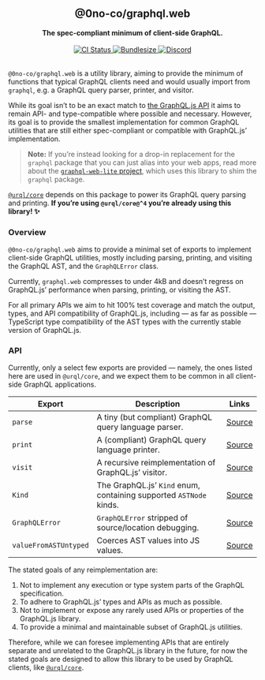 <div align="center">
  <h2>@0no-co/graphql.web</h2>
  <strong>The spec-compliant minimum of client-side GraphQL.</strong>
  <br />
  <br />
  <a href="https://github.com/0no-co/graphql.web/actions/workflows/release.yml">
    <img alt="CI Status" src="https://github.com/0no-co/graphql.web/actions/workflows/release.yml/badge.svg?branch=main" />
  </a>
  <a href="https://npmjs.com/package/@0no-co/graphql.web">
    <img alt="Bundlesize" src="https://deno.bundlejs.com/?q=@0no-co/graphql.web&badge" />
  </a>
  <a href="https://urql.dev/discord">
    <img alt="Discord" src="https://img.shields.io/discord/1082378892523864074?color=7389D8&label&logo=discord&logoColor=ffffff" />
  </a>
  <br />
  <br />
</div>

`@0no-co/graphql.web` is a utility library, aiming to provide the minimum of
functions that typical GraphQL clients need and would usually import from
`graphql`, e.g. a GraphQL query parser, printer, and visitor.

While its goal isn’t to be an exact match to [the GraphQL.js
API](https://graphql.org/graphql-js/graphql/) it aims to remain API- and
type-compatible where possible and necessary. However, its goal is to provide
the smallest implementation for common GraphQL utilities that are still either
spec-compliant or compatible with GraphQL.js’ implementation.

> **Note:** If you’re instead looking for a drop-in replacement for the
> `graphql` package that you can just alias into your web apps, read more about
> the [`graphql-web-lite` project](https://github.com/0no-co/graphql-web-lite),
> which uses this library to shim the `graphql` package.

[`@urql/core`](https://github.com/urql-graphql/urql) depends on this package to
power its GraphQL query parsing and printing. **If you’re using `@urql/core@^4`
you’re already using this library! ✨**

### Overview

`@0no-co/graphql.web` aims to provide a minimal set of exports to implement
client-side GraphQL utilities, mostly including parsing, printing, and visiting
the GraphQL AST, and the `GraphQLError` class.

Currently, `graphql.web` compresses to under 4kB and doesn’t regress on
GraphQL.js’ performance when parsing, printing, or visiting the AST.

For all primary APIs we aim to hit 100% test coverage and match the output,
types, and API compatibility of GraphQL.js, including — as far as possible
— TypeScript type compatibility of the AST types with the currently stable
version of GraphQL.js.

### API

Currently, only a select few exports are provided — namely, the ones listed here
are used in `@urql/core`, and we expect them to be common in all client-side
GraphQL applications.

| Export                | Description                                                        | Links                      |
|-----------------------|--------------------------------------------------------------------|----------------------------|
| `parse`               | A tiny (but compliant) GraphQL query language parser.              | [Source](./src/parser.ts)  |
| `print`               | A (compliant) GraphQL query language printer.                      | [Source](./src/printer.ts) |
| `visit`               | A recursive reimplementation of GraphQL.js’ visitor.               | [Source](./src/printer.ts) |
| `Kind`                | The GraphQL.js’ `Kind` enum, containing supported `ASTNode` kinds. | [Source](./src/kind.ts)    |
| `GraphQLError`        | `GraphQLError` stripped of source/location debugging.              | [Source](./src/kind.ts)    |
| `valueFromASTUntyped` | Coerces AST values into JS values.                                 | [Source](./src/values.ts)  |

The stated goals of any reimplementation are:

1. Not to implement any execution or type system parts of the GraphQL
   specification.
2. To adhere to GraphQL.js’ types and APIs as much as possible.
3. Not to implement or expose any rarely used APIs or properties of the
   GraphQL.js library.
4. To provide a minimal and maintainable subset of GraphQL.js utilities.

Therefore, while we can foresee implementing APIs that are entirely separate and
unrelated to the GraphQL.js library in the future, for now the stated goals are
designed to allow this library to be used by GraphQL clients, like
[`@urql/core`](https://github.com/urql-graphql/urql).
